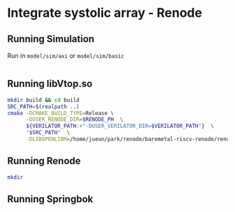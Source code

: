 # Integrate systolic array - Renode

## Running Simulation
Run in `model/sim/axi` or `model/sim/basic`
```bash

```

## Running libVtop.so
```bash
mkdir build && cd build
SRC_PATH=$(realpath ..)
cmake -DCMAKE_BUILD_TYPE=Release \
      -DUSER_RENODE_DIR=$RENODE_PH  \
      ${VERILATOR_PATH:+"-DUSER_VERILATOR_DIR=$VERILATOR_PATH"}  \
      "$SRC_PATH"  \
      -DLIBOPENLIBM=/home/jueun/park/renode/baremetal-riscv-renode/renode-verilator-integration/lib/libopenlibm-Linux-x86_64.a
```

## Running Renode
```bash
mkdir 
```

## Running Springbok
```bash

```
